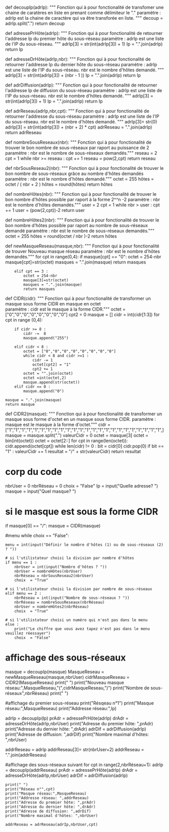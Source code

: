 def decoupIp(adrIp):
    """ Fonction qui à pour fonctionalité de transfomer une chaine de caratères en liste en prenant comme délimiteur le "." 
    paramètre :
                adrIp est la chaine de caractère qui va être transforée en liste.
                 """
    decoup = adrIp.split(".")
    return decoup

def adressePrHôte(adrIp):
    """ Fonction qui à pour fonctionalité de retourner l'addresse Ip du premier hôte du sous-réseau 
    paramètre :
                adrIp est une liste de l'IP du sous-réseau.
                 """
    adrIp[3] = str(int(adrIp[3]) + 1) 
    Ip = ".".join(adrIp)
    return Ip

def adresseDrHôte(adrIp,nbr):
    """ Fonction qui à pour fonctionalité de retourner l'addresse Ip du dernier hôte du sous-réseau 
    paramètre :
                adrIp est une liste de l'IP du sous-réseau.
                nbr est le nombre d'hôtes demandé. 
                 """
    adrIp[3] = str(int(adrIp[3]) + (nbr - 1 ))
    Ip = ".".join(adrIp)
    return Ip

def adrDiffusion(adrIp):
    """ Fonction qui à pour fonctionalité de retourner l'addresse Ip de diffusion du sous-réseau 
    paramètre :
                adrIp est une liste de l'IP du sous-réseau.
                nbr est le nombre d'hôtes demandé. 
                 """
    adrIp[3] = str(int(adrIp[3]) + 1)
    Ip = ".".join(adrIp)
    return Ip

def adrReseau(adrIp,nbr,cpt):
    """ Fonction qui à pour fonctionalité de retourner l'addresse du sous-réseau 
    paramètre :
                adrIp est une liste de l'IP du sous-réseau.
                nbr est le nombre d'hôtes demandé. 
     """
    adrIp[3]= str(0)            
    adrIp[3] = str(int(adrIp[3]) + (nbr + 2) * cpt)
    adrReseau = ".".join(adrIp)
    return adrReseau

def nombreSousReseaux(nbr):
    """ Fonction qui à pour fonctionalité de trouver le bon nombre de sous-réseaux par raport au puissance de 2 
    paramètre :
                nbr est le nombre de sous-réseaux demandés."""
    reseau = 2
    cpt = 1
    while nbr >= reseau :
        cpt += 1
        reseau = pow(2,cpt)
    return reseau 

def nbrSousReseau2(nbr):
    """ Fonction qui à pour fonctionalité de trouver le bon nombre de sous-réseaux grâce au nombre d'hôtes demandés
    paramètre :
                nbr est le nombre d'hôtes demandé."""
    octet = 255
    hôtes = octet / ( nbr + 2 )
    hôtes = round(hôtes)
    return hôtes
    
def nombreHôtes(nbr):
    """ Fonction qui à pour fonctionalité de trouver le bon nombre d'hôtes possible par raport à la forme 2^^n -2 
    paramètre :
                nbr est le nombre d'hôtes demandés."""
    user = 2
    cpt = 1
    while nbr > user :
        cpt += 1
        user = (pow(2,cpt))-2
    return user

def nombreHôtes2(nbr):
    """ Fonction qui à pour fonctionalité de trouver le bon nombre d'hôtes possible par raport au nombre de sous-réseaux demandé
    paramètre :
                nbr est le nombre de sous-réseaux demandés."""
    octet = 255
    hôtes = round(octet / nbr )-2
    return hôtes  

def newMasqueReseau(masque,nbr):
    """ Fonction qui à pour fonctionalité de trouver Nouveau masque réseau 
    paramètre :
                nbr est le nombre d'hôtes demandés."""
    for cpt in range(0,4):
        if masque[cpt] == "0":
            octet = 254-nbr
            masque[cpt]=str(octet)
            masques = ".".join(masque)
            return masques
        
        elif cpt == 3 : 
            octet = 254-nbr
            masque[3]=str(octet)
            masques = ".".join(masque)
            return masques 

def CIDR(cidr):
    """ Fonction qui à pour fonctionalité de transformer un masque sous forme CIDR en masque en octet  
    paramètre :
                cidr est le masque à la forme CIDR."""
    octet = ["0","0","0","0","0","0","0","0"]
    cpt2 = 0
    masque = []
    cidr = int(cidr[1:3])
    for cpt in range (0,4):
        
        if cidr >= 8 :
            cidr -=  8
            masque.append("255")
       
        elif cidr < 8 :
            octet = ["0","0","0","0","0","0","0","0"]
            while cidr < 8 and cidr >=1 :
                cidr -= 1
                octet[cpt2] = "1"
                cpt2 += 1
            octet = "".join(octet)
            octet =int(octet,2)
            masque.append(str(octet))
        elif cidr == 0 :
            masque.append("0")

    masque = ".".join(masque)
    return masque

def CIDR2(masque):
    """ Fonction qui à pour fonctionalité de transformer un masque sous forme d'octet en un masque sous forme CIDR. 
    paramètre :
                masque est le masque à la forme d'octet."""
    cidr = ["1","1","1","1","1","1","1","1","1","1","1","1","1","1","1","1","1","1","1","1","1","1","1","1",]
    masque = masque.split(".")
    valeurCidr = 0 
    octet = masque[3]
    octet = bin(int(octet))
    octet = octet[2::]
    for cpt in range(len(octet)):
        cidr.append(octet[cpt])
    while len(cidr) != 0 :
        bit = cidr[0]
        cidr.pop(0)
        if  bit == "1" :
            valeurCidr += 1 
    resultat = "/" + str(valeurCidr) 
    return resultat

# corp du code 
nbrUser = 0
nbrRéseau = 0
choix  = "False"
Ip = input("Quelle adresse? ")
masque = input("Quel masque? ")


# si le masque est sous la forme CIDR 
if masque[0] == "/": 
    masque = CIDR(masque)


#menu 
while choix == "False": 
    
    menu = int(input("Définir le nombre d'hôtes (1) ou de sous-réseaux (2) ? "))
    
    # si l'utilistateur choisi la division par nombre d'hôtes
    if menu == 1 : 
        nbrUser = int(input("Nombre d'hôtes ? "))
        nbrUser = nombreHôtes(nbrUser)
        nbrRéseau = nbrSousReseau2(nbrUser)
        choix  = "True"
    
    # si l'utilistateur choisi la division par nombre de sous-réseaux
    elif menu == 2 :  
        nbrRéseau = int(input("Nombre de sous-réseaux ? "))
        nbrRéseau = nombreSousReseaux(nbrRéseau)
        nbrUser = nombreHôtes2(nbrRéseau)
        choix  = "True"
    
    # si l'utilistateur choisi un numéro qui n'est pas dans le menu
    else : 
        print("Le chiffre que vous avez tapez n'est pas dans le menu veuillez réessayer")
        choix  = "False"

# affichage des sous-réseaux
masque = decoupIp(masque)
MasqueReseau = newMasqueReseau(masque,nbrUser)
cidrMasqueReseau = CIDR2(MasqueReseau)
print(" ")
print("Nouveau masque réseau:",MasqueReseau,"(",cidrMasqueReseau,")")
print("Nombre de sous-réseaux",nbrRéseau)
print(" ")

#affichage du premier sous-réseau 
print("Résqeau n°1")
print("Masque réseau:",MasqueReseau)
print("Addresse réseau:",Ip) 

adrIp =  decoupIp(Ip) 
prAdr = adressePrHôte(adrIp)
drAdr = adresseDrHôte(adrIp,nbrUser)
print("Adresse du premier hôte: ",prAdr)
print("Adresse du dernier hôte: ",drAdr)
adrDif = adrDiffusion(adrIp)
print("Adresse de diffusion: ",adrDif)
print("Nombre maximal d'hôtes: ",nbrUser)
    
addrReseau = adrIp 
addrReseau[3]= str(nbrUser+2)
addrReseau = ".".join(addrReseau)

#affichage des sous-réseaux suivant 
for cpt in range(2,nbrRéseau+1):
    adrIp =  decoupIp(addrReseau)
    prAdr = adressePrHôte(adrIp)
    drAdr = adresseDrHôte(adrIp,nbrUser)
    adrDif = adrDiffusion(adrIp)
           
    print(" ")
    print("Réseau n°",cpt)
    print("Masque réseau:",MasqueReseau)
    print("Addresse réseau: ",addrReseau)
    print("Adresse du premier hôte: ",prAdr)
    print("Adresse du dernier hôte: ",drAdr)
    print("Adresse de diffusion: ",adrDif)
    print("Nombre maximal d'hôtes: ",nbrUser)    

    addrReseau = adrReseau(adrIp,nbrUser,cpt)
